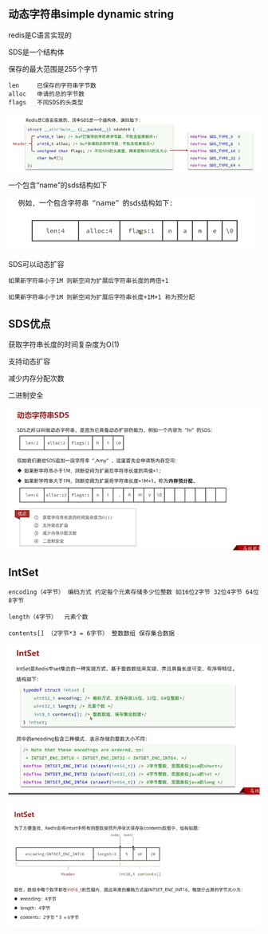 动态字符串simple dynamic string
---

redis是C语言实现的

SDS是一个结构体

保存的最大范围是255个字节

    len     已保存的字符串字节数
    alloc   申请的总的字节数
    flags   不同SDS的头类型

![img_64.png](img_64.png)

一个包含“name”的sds结构如下

![img_63.png](img_63.png)

SDS可以动态扩容

    如果新字符串小于1M 则新空间为扩展后字符串长度的两倍+1

    如果新字符串小于1M 则新空间为扩展后字符串长度+1M+1 称为预分配

SDS优点
---

获取字符串长度的时间复杂度为O(1)

支持动态扩容

减少内存分配次数

二进制安全
 
![img_65.png](img_65.png)


IntSet
---

    encoding（4字节） 编码方式 约定每个元素存储多少位整数 如16位2字节 32位4字节 64位8字节
    
    length（4字节）  元素个数

    contents[] （2字节*3 = 6字节） 整数数组 保存集合数据 

![img_66.png](img_66.png)

![img_68.png](img_68.png)

